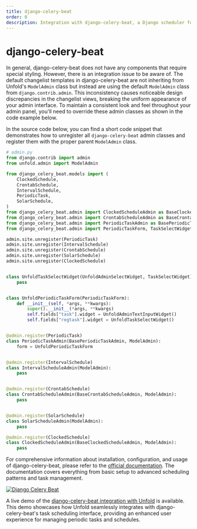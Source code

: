 ```yaml
---
title: django-celery-beat
order: 0
description: Integration with django-celery-beat, a Django scheduler for periodic tasks. Learn how to properly integrate it with Unfold admin interface to maintain consistent styling and functionality across your admin panel.
---
```


# django-celery-beat

In general, django-celery-beat does not have any components that require special styling. However, there is an integration issue to be aware of. The default changelist templates in django-celery-beat are not inheriting from Unfold's `ModelAdmin` class but instead are using the default `ModelAdmin` class from `django.contrib.admin`. This inconsistency causes noticeable design discrepancies in the changelist views, breaking the uniform appearance of your admin interface. To maintain a consistent look and feel throughout your admin panel, you'll need to override these admin classes as shown in the code example below.

In the source code below, you can find a short code snippet that demonstrates how to unregister all `django-celery-beat` admin classes and register them with the proper parent `ModelAdmin` class.

```python
# admin.py
from django.contrib import admin
from unfold.admin import ModelAdmin

from django_celery_beat.models import (
    ClockedSchedule,
    CrontabSchedule,
    IntervalSchedule,
    PeriodicTask,
    SolarSchedule,
)
from django_celery_beat.admin import ClockedScheduleAdmin as BaseClockedScheduleAdmin
from django_celery_beat.admin import CrontabScheduleAdmin as BaseCrontabScheduleAdmin
from django_celery_beat.admin import PeriodicTaskAdmin as BasePeriodicTaskAdmin
from django_celery_beat.admin import PeriodicTaskForm, TaskSelectWidget

admin.site.unregister(PeriodicTask)
admin.site.unregister(IntervalSchedule)
admin.site.unregister(CrontabSchedule)
admin.site.unregister(SolarSchedule)
admin.site.unregister(ClockedSchedule)


class UnfoldTaskSelectWidget(UnfoldAdminSelectWidget, TaskSelectWidget):
    pass


class UnfoldPeriodicTaskForm(PeriodicTaskForm):
    def __init__(self, *args, **kwargs):
        super().__init__(*args, **kwargs)
        self.fields["task"].widget = UnfoldAdminTextInputWidget()
        self.fields["regtask"].widget = UnfoldTaskSelectWidget()


@admin.register(PeriodicTask)
class PeriodicTaskAdmin(BasePeriodicTaskAdmin, ModelAdmin):
    form = UnfoldPeriodicTaskForm


@admin.register(IntervalSchedule)
class IntervalScheduleAdmin(ModelAdmin):
    pass


@admin.register(CrontabSchedule)
class CrontabScheduleAdmin(BaseCrontabScheduleAdmin, ModelAdmin):
    pass


@admin.register(SolarSchedule)
class SolarScheduleAdmin(ModelAdmin):
    pass

@admin.register(ClockedSchedule)
class ClockedScheduleAdmin(BaseClockedScheduleAdmin, ModelAdmin):
    pass
```

For comprehensive information about installation, configuration, and usage of django-celery-beat, please refer to the [official documentation](https://django-celery-beat.readthedocs.io/en/latest/). The documentation covers everything from basic setup to advanced scheduling patterns and task management.

[![Django Celery Beat](/static/docs/integrations/django-celery-beat.webp)](/static/docs/integrations/django-celery-beat.webp)

A live demo of the [django-celery-beat integration with Unfold](https://demo.unfoldadmin.com/en/admin/django_celery_beat/periodictask/) is available. This demo showcases how Unfold seamlessly integrates with django-celery-beat's task scheduling interface, providing an enhanced user experience for managing periodic tasks and schedules.
